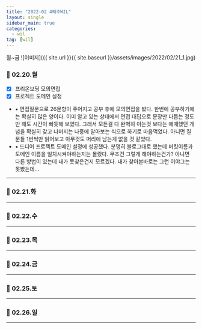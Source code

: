 ```yaml
---
title: "2022-02 4째주WIL"
layout: single
sidebar_main: true
categories:
  - wil
tag: [wil]
---
```


월~금
![이미지]({{ site.url }}{{ site.baseurl }}/assets/images/2022/02/21_1.jpg)

### 📆 02.20.월

- [x] 프리온보딩 모의면접
- [x] 프로젝트 도메인 설정
- ▪ 면접질문으로 26문항이 주어지고 공부 후에 모의면접을 봤다. 한번에 공부하기에는 확실히 많은 양이다. 이미 알고 있는 상태에서 면접 대답으로 문장만 다듬는 정도만 해도 시간이 빠듯해 보였다. 그래서 모든걸 다 완벽히 아는것 보다는 애매했던 개념을 확실히 갖고 나머지는 나중에 알아보는 식으로 하기로 마음먹었다. 아니면 질문들 1번씩만 읽어보고 아무것도 머리에 남는게 없을 것 같았다.
- ▪ 드디어 프로젝트 도메인 설정에 성공했다. 분명히 블로그대로 했는데 버킷이름과 도메인 이름을 일치시켜야하는지는 몰랐다. 무조건 그렇게 해야하는건가? 아니면 다른 방법이 있는데 내가 못찾은건지 모르겠다. 내가 찾아본바로는 그런 이야그는 못봤는데... 

---

### 📆 02.21.화

---

### 📆 02.22.수

---

### 📆 02.23.목

---

### 📆 02.24.금

---

### 📆 02.25.토

---

### 📆 02.26.일

---

<br /><br /><br /><br />

<br /><br /><br /><br />
